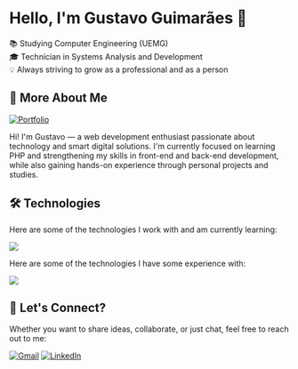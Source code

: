 # Hello, I'm Gustavo Guimarães 👋

📚 Studying Computer Engineering (UEMG)  
🎓 Technician in Systems Analysis and Development  
💡 Always striving to grow as a professional and as a person  
<!-- Depois eu coloco o meu tempo de experiencia aqui tb -->

## 🚀 More About Me

[![Portfolio](https://img.shields.io/badge/💼%20Portfolio-000?style=for-the-badge&logo=&logoColor=white)](https://meusitecompleto.com/portfolio)    

Hi! I'm Gustavo — a web development enthusiast passionate about technology and smart digital solutions. I'm currently focused on learning PHP and strengthening my skills in front-end and back-end development, while also gaining hands-on experience through personal projects and studies.

## 🛠️ Technologies

Here are some of the technologies I work with and am currently learning:   

 <a href="https://skillicons.dev"   >
  <img src="https://skillicons.dev/icons?i=html,css,javascript,git,github,php,mysql" />
</a>

Here are some of the technologies I have some experience with:

<a href="https://skillicons.dev"   >
  <img src="https://skillicons.dev/icons?i=java,c,cpp,cs,nodejs" />
</a>

<!--  ![](https://img.shields.io/badge/HTML-239120?style=for-the-badge&logo=html5&logoColor=white) ![](https://img.shields.io/badge/CSS-239120?&style=for-the-badge&logo=css3&logoColor=white) ![](https://img.shields.io/badge/JavaScript-F7DF1E?style=for-the-badge&logo=javascript&logoColor=black) ![](https://img.shields.io/badge/PHP-777BB4?style=for-the-badge&logo=php&logoColor=white) -->

## 📩 Let's Connect?  
Whether you want to share ideas, collaborate, or just chat, feel free to reach out to me:

[![Gmail](https://skillicons.dev/icons?i=gmail)](mailto:gustavoguimaraescode@gmail.com)
[![LinkedIn](https://skillicons.dev/icons?i=linkedin)](https://www.linkedin.com/in/gustavocodou/)

